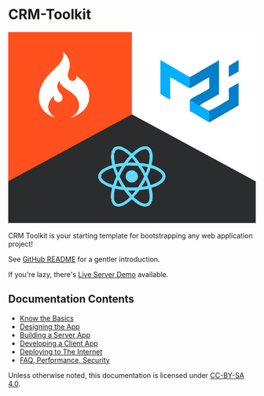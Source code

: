 
# CRM-Toolkit

![Splash image](images/splash.png)

CRM Toolkit is your starting template for bootstrapping any web application project!

See [GitHub README](https://github.com/willnode/crm-toolkit#readme) for a gentler introduction.

If you're lazy, there's [Live Server Demo](https://dev.wellosoft.net/crm-toolkit/) available.

## Documentation Contents

+ [Know the Basics](basic.md)
+ [Designing the App](design.md)
+ [Building a Server App](server.md)
+ [Developing a Client App](client.md)
+ [Deploying to The Internet](deploy.md)
+ [FAQ, Performance, Security](questions.md)

Unless otherwise noted, this documentation is licensed under [CC-BY-SA 4.0](https://creativecommons.org/licenses/by-sa/4.0/).